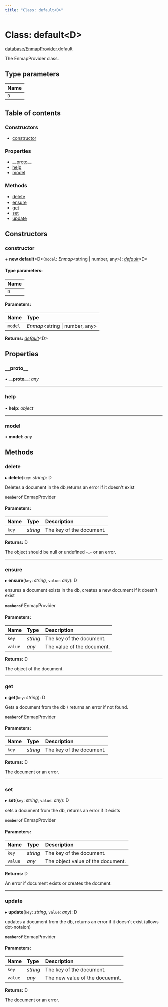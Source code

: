```yaml
---
title: "Class: default<D>"
---
```


# Class: default<D\>

[database/EnmapProvider](../modules/database_enmapprovider.md).default

The EnmapProvider class.

## Type parameters

Name |
:------ |
`D` |

## Table of contents

### Constructors

- [constructor](database_enmapprovider.default.md#constructor)

### Properties

- [\_\_proto\_\_](database_enmapprovider.default.md#__proto__)
- [help](database_enmapprovider.default.md#help)
- [model](database_enmapprovider.default.md#model)

### Methods

- [delete](database_enmapprovider.default.md#delete)
- [ensure](database_enmapprovider.default.md#ensure)
- [get](database_enmapprovider.default.md#get)
- [set](database_enmapprovider.default.md#set)
- [update](database_enmapprovider.default.md#update)

## Constructors

### constructor

\+ **new default**<D\>(`model`: *Enmap*<string \| number, any\>): [*default*](database_enmapprovider.default.md)<D\>

#### Type parameters:

Name |
:------ |
`D` |

#### Parameters:

Name | Type |
:------ | :------ |
`model` | *Enmap*<string \| number, any\> |

**Returns:** [*default*](database_enmapprovider.default.md)<D\>

## Properties

### \_\_proto\_\_

• **\_\_proto\_\_**: *any*

___

### help

• **help**: *object*

___

### model

• **model**: *any*

## Methods

### delete

▸ **delete**(`key`: *string*): D

Deletes a document in the db,returns an error if it doesn't exist

**`memberof`** EnmapProvider

#### Parameters:

Name | Type | Description |
:------ | :------ | :------ |
`key` | *string* | The key of the document.   |

**Returns:** D

The object should be null or undefined -_- or an error.

___

### ensure

▸ **ensure**(`key`: *string*, `value`: *any*): D

ensures a document exists in the db, creates a new document if it doesn't exist

**`memberof`** EnmapProvider

#### Parameters:

Name | Type | Description |
:------ | :------ | :------ |
`key` | *string* | The key of the document.   |
`value` | *any* | The value of the document.   |

**Returns:** D

The object of the document.

___

### get

▸ **get**(`key`: *string*): D

Gets a document from the db / returns an error if not found.

**`memberof`** EnmapProvider

#### Parameters:

Name | Type | Description |
:------ | :------ | :------ |
`key` | *string* | The key of the document.   |

**Returns:** D

The document or an error.

___

### set

▸ **set**(`key`: *string*, `value`: *any*): D

sets a document from the db, returns an error if it exists

**`memberof`** EnmapProvider

#### Parameters:

Name | Type | Description |
:------ | :------ | :------ |
`key` | *string* | The key of the document.   |
`value` | *any* | The object value of the document.   |

**Returns:** D

An error if document exists or creates the docment.

___

### update

▸ **update**(`key`: *string*, `value`: *any*): D

updates a document from the db, returns an error if it doesn't exist (allows dot-notaion)

**`memberof`** EnmapProvider

#### Parameters:

Name | Type | Description |
:------ | :------ | :------ |
`key` | *string* | The key of the document.   |
`value` | *any* | The new value of the docuemnt.   |

**Returns:** D

The document or an error.
